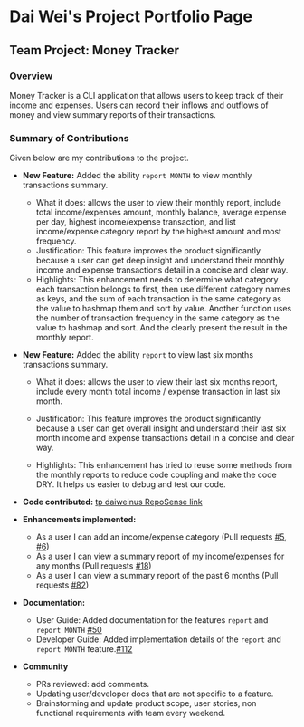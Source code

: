# Dai Wei's Project Portfolio Page

## Team Project: Money Tracker 

### **Overview**

Money Tracker is a CLI application that allows users to keep track of their income and expenses. Users can record their inflows and outflows of money and view summary reports of their transactions. 

### **Summary of Contributions**

Given below are my contributions to the project.

- **New Feature:** Added the ability `report MONTH` to view monthly transactions summary.
  - What it does: allows the user to view their monthly report, include total income/expenses amount, monthly balance, average expense per day, highest income/expense transaction, and list income/expense category report by the highest amount and most frequency.
  - Justification: This feature improves the product significantly because a user can get deep insight and understand their monthly income and expense transactions detail in a concise and clear way.
  - Highlights: This enhancement needs to determine what category each transaction belongs to first, then use different category names as keys, and the sum of each transaction in the same category as the value to hashmap them and sort by value. Another function uses the number of transaction frequency in the same category as the value to hashmap and sort. And the clearly present the result in the monthly report.

- **New Feature:** Added the ability `report` to view last six months transactions summary.
  - What it does: allows the user to view their last six months report, include every month total income /   expense transaction in last six month.

  - Justification: This feature improves the product significantly because a user can get overall insight and understand their last six month income and expense transactions detail in a concise and clear way.

  - Highlights: This enhancement has tried to reuse some methods from the monthly reports to reduce code coupling and make the code DRY. It helps us easier to debug and test our code.

- **Code contributed:** [tp daiweinus RepoSense link](https://nus-tic4001-ay2021s1.github.io/tp-dashboard/#breakdown=true&search=daiweinus&sort=groupTitle&sortWithin=title&since=2020-08-14&timeframe=commit&mergegroup=&groupSelect=groupByRepos&checkedFileTypes=docs~functional-code~test-code~other&tabOpen=true&tabType=zoom&zA=daiweinus&zR=AY2021S1-TIC4001-2%2Ftp%5Bmaster%5D&zACS=166.28571428571428&zS=2020-08-14&zFS=daiweinus&zU=2020-11-09&zMG=false&zFTF=commit&zFGS=groupByRepos&zFR=false)

- **Enhancements implemented:**
  - As a user I can add an income/expense category (Pull requests [#5](https://github.com/AY2021S1-TIC4001-2/tp/issues/5), [#6](https://github.com/AY2021S1-TIC4001-2/tp/issues/6))
  - As a user I can view a summary report of my income/expenses for any months  (Pull requests [#18](https://github.com/AY2021S1-TIC4001-2/tp/issues/18))
  - As a user I can view a summary report of the past 6 months (Pull requests [#82](https://github.com/AY2021S1-TIC4001-2/tp/issues/82l))

- **Documentation:**
  - User Guide: Added documentation for the features `report` and `report MONTH` [#50](https://github.com/AY2021S1-TIC4001-2/tp/issues/50)
  - Developer Guide: Added implementation details of the  `report` and `report MONTH` feature.[#112](https://github.com/AY2021S1-TIC4001-2/tp/issues/112)

- **Community**
  - PRs reviewed: add comments.
  - Updating user/developer docs that are not specific to a feature.
  - Brainstorming and update product scope, user stories, non functional requirements with team every weekend.
